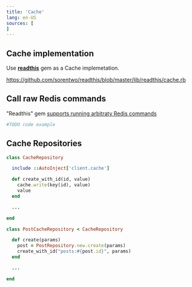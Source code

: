 ```yaml
---
title: 'Cache'
lang: en-US
sources: [
]
---
```


## Cache implementation
Use [**readthis**](https://github.com/sorentwo/readthis) gem as a Cache implemetation.

https://github.com/sorentwo/readthis/blob/master/lib/readthis/cache.rb

## Call raw Redis commands

"Readthis" gem [supports running arbitraty Redis commands](https://github.com/sorentwo/readthis#running-arbitrary-redis-commands)

```ruby
#TODO code example
```
## Cache Repositories

```ruby
class CacheRepository

  include ::AutoInject['client.cache']

  def create_with_id(id, value)
    cache.write(key(id), value)
    value
  end

  ...

end

class PostCacheRepository < CacheRepository

  def create(params)
    post = PostRepository.new.create(params)
    create_with_id("posts:#{post.id}", params)
  end

  ...

end
```

